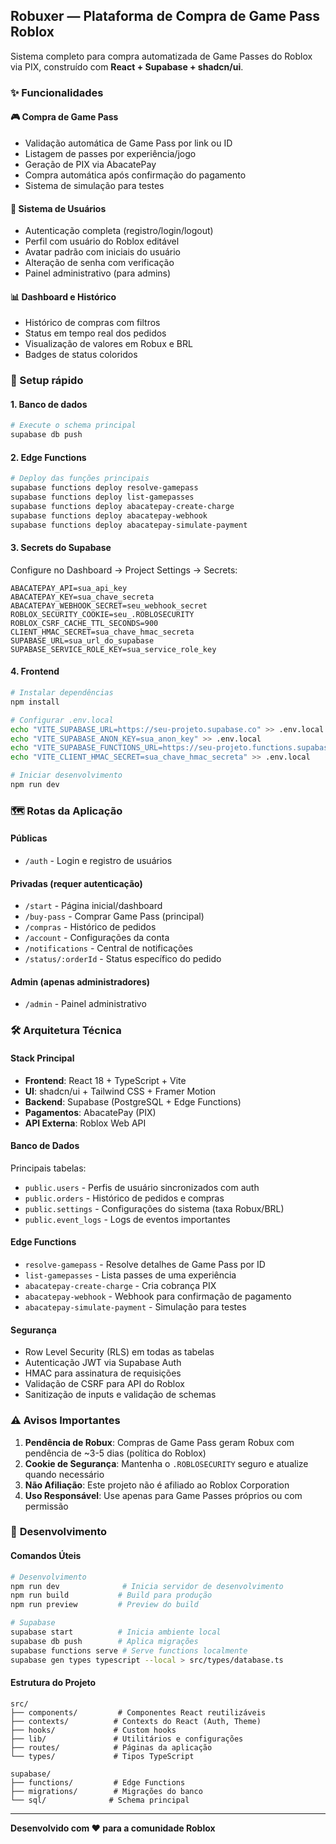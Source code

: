 ## Robuxer — Plataforma de Compra de Game Pass Roblox

Sistema completo para compra automatizada de Game Passes do Roblox via PIX, construído com **React + Supabase + shadcn/ui**.

### ✨ Funcionalidades

#### 🎮 **Compra de Game Pass**
- Validação automática de Game Pass por link ou ID
- Listagem de passes por experiência/jogo
- Geração de PIX via AbacatePay
- Compra automática após confirmação do pagamento
- Sistema de simulação para testes

#### 👤 **Sistema de Usuários**
- Autenticação completa (registro/login/logout)
- Perfil com usuário do Roblox editável
- Avatar padrão com iniciais do usuário
- Alteração de senha com verificação
- Painel administrativo (para admins)

#### 📊 **Dashboard e Histórico**
- Histórico de compras com filtros
- Status em tempo real dos pedidos
- Visualização de valores em Robux e BRL
- Badges de status coloridos

### 🚀 Setup rápido

#### 1. **Banco de dados**
```bash
# Execute o schema principal
supabase db push
```

#### 2. **Edge Functions**
```bash
# Deploy das funções principais
supabase functions deploy resolve-gamepass
supabase functions deploy list-gamepasses
supabase functions deploy abacatepay-create-charge
supabase functions deploy abacatepay-webhook
supabase functions deploy abacatepay-simulate-payment
```

#### 3. **Secrets do Supabase**
Configure no Dashboard → Project Settings → Secrets:
```
ABACATEPAY_API=sua_api_key
ABACATEPAY_KEY=sua_chave_secreta
ABACATEPAY_WEBHOOK_SECRET=seu_webhook_secret
ROBLOX_SECURITY_COOKIE=seu_.ROBLOSECURITY
ROBLOX_CSRF_CACHE_TTL_SECONDS=900
CLIENT_HMAC_SECRET=sua_chave_hmac_secreta
SUPABASE_URL=sua_url_do_supabase
SUPABASE_SERVICE_ROLE_KEY=sua_service_role_key
```

#### 4. **Frontend**
```bash
# Instalar dependências
npm install

# Configurar .env.local
echo "VITE_SUPABASE_URL=https://seu-projeto.supabase.co" >> .env.local
echo "VITE_SUPABASE_ANON_KEY=sua_anon_key" >> .env.local
echo "VITE_SUPABASE_FUNCTIONS_URL=https://seu-projeto.functions.supabase.co" >> .env.local
echo "VITE_CLIENT_HMAC_SECRET=sua_chave_hmac_secreta" >> .env.local

# Iniciar desenvolvimento
npm run dev
```

### 🗺️ **Rotas da Aplicação**

#### **Públicas**
- `/auth` - Login e registro de usuários

#### **Privadas** (requer autenticação)
- `/start` - Página inicial/dashboard
- `/buy-pass` - Comprar Game Pass (principal)
- `/compras` - Histórico de pedidos
- `/account` - Configurações da conta
- `/notifications` - Central de notificações
- `/status/:orderId` - Status específico do pedido

#### **Admin** (apenas administradores)
- `/admin` - Painel administrativo

### 🛠️ **Arquitetura Técnica**

#### **Stack Principal**
- **Frontend**: React 18 + TypeScript + Vite
- **UI**: shadcn/ui + Tailwind CSS + Framer Motion
- **Backend**: Supabase (PostgreSQL + Edge Functions)
- **Pagamentos**: AbacatePay (PIX)
- **API Externa**: Roblox Web API

#### **Banco de Dados**
Principais tabelas:
- `public.users` - Perfis de usuário sincronizados com auth
- `public.orders` - Histórico de pedidos e compras
- `public.settings` - Configurações do sistema (taxa Robux/BRL)
- `public.event_logs` - Logs de eventos importantes

#### **Edge Functions**
- `resolve-gamepass` - Resolve detalhes de Game Pass por ID
- `list-gamepasses` - Lista passes de uma experiência
- `abacatepay-create-charge` - Cria cobrança PIX
- `abacatepay-webhook` - Webhook para confirmação de pagamento
- `abacatepay-simulate-payment` - Simulação para testes

#### **Segurança**
- Row Level Security (RLS) em todas as tabelas
- Autenticação JWT via Supabase Auth
- HMAC para assinatura de requisições
- Validação de CSRF para API do Roblox
- Sanitização de inputs e validação de schemas

### ⚠️ **Avisos Importantes**

1. **Pendência de Robux**: Compras de Game Pass geram Robux com pendência de ~3-5 dias (política do Roblox)
2. **Cookie de Segurança**: Mantenha o `.ROBLOSECURITY` seguro e atualize quando necessário
3. **Não Afiliação**: Este projeto não é afiliado ao Roblox Corporation
4. **Uso Responsável**: Use apenas para Game Passes próprios ou com permissão

### 🔧 **Desenvolvimento**

#### **Comandos Úteis**
```bash
# Desenvolvimento
npm run dev              # Inicia servidor de desenvolvimento
npm run build           # Build para produção
npm run preview         # Preview do build

# Supabase
supabase start          # Inicia ambiente local
supabase db push        # Aplica migrações
supabase functions serve # Serve functions localmente
supabase gen types typescript --local > src/types/database.ts
```

#### **Estrutura do Projeto**
```
src/
├── components/         # Componentes React reutilizáveis
├── contexts/          # Contexts do React (Auth, Theme)
├── hooks/             # Custom hooks
├── lib/               # Utilitários e configurações
├── routes/            # Páginas da aplicação
└── types/             # Tipos TypeScript

supabase/
├── functions/         # Edge Functions
├── migrations/        # Migrações do banco
└── sql/              # Schema principal
```

---

**Desenvolvido com ❤️ para a comunidade Roblox**
